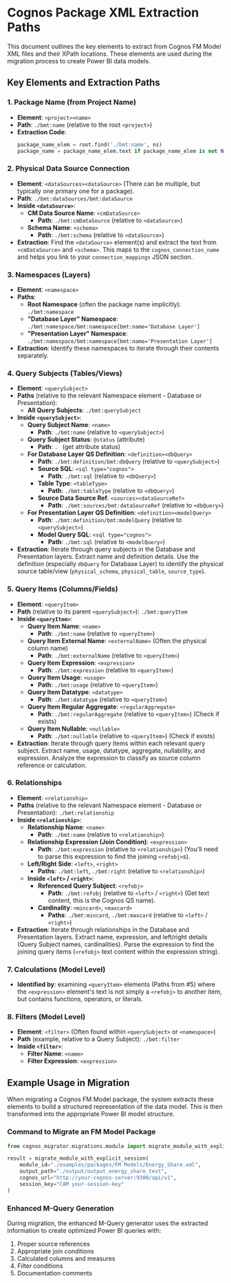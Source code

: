 # Cognos Package XML Extraction Paths

This document outlines the key elements to extract from Cognos FM Model XML files and their XPath locations. These elements are used during the migration process to create Power BI data models.

## Key Elements and Extraction Paths
### 1. Package Name (from Project Name)

- **Element**: `<project><name>`
- **Path**: `./bmt:name` (relative to the root `<project>`)
- **Extraction Code**: 
  ```python
  package_name_elem = root.find('./bmt:name', ns)
  package_name = package_name_elem.text if package_name_elem is not None else 'Unknown Package'
  ```

### 2. Physical Data Source Connection

- **Element**: `<dataSources><dataSource>` (There can be multiple, but typically one primary one for a package).
- **Path**: `./bmt:dataSources/bmt:dataSource`
- **Inside `<dataSource>`**:
  - **CM Data Source Name**: `<cmDataSource>`
    - **Path**: `./bmt:cmDataSource` (relative to `<dataSource>`)
  - **Schema Name**: `<schema>`
    - **Path**: `./bmt:schema` (relative to `<dataSource>`)
- **Extraction**: Find the `<dataSource>` element(s) and extract the text from `<cmDataSource>` and `<schema>`. This maps to the `cognos_connection_name` and helps you link to your `connection_mappings` JSON section.

### 3. Namespaces (Layers)

- **Element**: `<namespace>`
- **Paths**:
  - **Root Namespace** (often the package name implicitly): `./bmt:namespace`
  - **"Database Layer" Namespace**: `./bmt:namespace/bmt:namespace[bmt:name='Database Layer']`
  - **"Presentation Layer" Namespace**: `./bmt:namespace/bmt:namespace[bmt:name='Presentation Layer']`
- **Extraction**: Identify these namespaces to iterate through their contents separately.

### 4. Query Subjects (Tables/Views)

- **Element**: `<querySubject>`
- **Paths** (relative to the relevant Namespace element - Database or Presentation):
  - **All Query Subjects**: `./bmt:querySubject`
- **Inside `<querySubject>`**:
  - **Query Subject Name**: `<name>`
    - **Path**: `./bmt:name` (relative to `<querySubject>`)
  - **Query Subject Status**: `@status` (attribute)
    - **Path**: `. ` (get attribute status)
  - **For Database Layer QS Definition**: `<definition><dbQuery>`
    - **Path**: `./bmt:definition/bmt:dbQuery` (relative to `<querySubject>`)
    - **Source SQL**: `<sql type="cognos">`
      - **Path**: `./bmt:sql` (relative to `<dbQuery>`)
    - **Table Type**: `<tableType>`
      - **Path**: `./bmt:tableType` (relative to `<dbQuery>`)
    - **Source Data Source Ref**: `<sources><dataSourceRef>`
      - **Path**: `./bmt:sources/bmt:dataSourceRef` (relative to `<dbQuery>`)
  - **For Presentation Layer QS Definition**: `<definition><modelQuery>`
    - **Path**: `./bmt:definition/bmt:modelQuery` (relative to `<querySubject>`)
    - **Model Query SQL**: `<sql type="cognos">`
      - **Path**: `./bmt:sql` (relative to `<modelQuery>`)
- **Extraction**: Iterate through query subjects in the Database and Presentation layers. Extract name and definition details. Use the definition (especially `dbQuery` for Database Layer) to identify the physical source table/view (`physical_schema`, `physical_table`, `source_type`).

### 5. Query Items (Columns/Fields)

- **Element**: `<queryItem>`
- **Path** (relative to its parent `<querySubject>`): `./bmt:queryItem`
- **Inside `<queryItem>`**:
  - **Query Item Name**: `<name>`
    - **Path**: `./bmt:name` (relative to `<queryItem>`)
  - **Query Item External Name**: `<externalName>` (Often the physical column name)
    - **Path**: `./bmt:externalName` (relative to `<queryItem>`)
  - **Query Item Expression**: `<expression>`
    - **Path**: `./bmt:expression` (relative to `<queryItem>`)
  - **Query Item Usage**: `<usage>`
    - **Path**: `./bmt:usage` (relative to `<queryItem>`)
  - **Query Item Datatype**: `<datatype>`
    - **Path**: `./bmt:datatype` (relative to `<queryItem>`)
  - **Query Item Regular Aggregate**: `<regularAggregate>`
    - **Path**: `./bmt:regularAggregate` (relative to `<queryItem>`) (Check if exists)
  - **Query Item Nullable**: `<nullable>`
    - **Path**: `./bmt:nullable` (relative to `<queryItem>`) (Check if exists)
- **Extraction**: Iterate through query items within each relevant query subject. Extract name, usage, datatype, aggregate, nullability, and expression. Analyze the expression to classify as source column reference or calculation.

### 6. Relationships

- **Element**: `<relationship>`
- **Paths** (relative to the relevant Namespace element - Database or Presentation): `./bmt:relationship`
- **Inside `<relationship>`**:
  - **Relationship Name**: `<name>`
    - **Path**: `./bmt:name` (relative to `<relationship>`)
  - **Relationship Expression (Join Condition)**: `<expression>`
    - **Path**: `./bmt:expression` (relative to `<relationship>`) (You'll need to parse this expression to find the joining `<refobj>`s).
  - **Left/Right Side**: `<left>`, `<right>`
    - **Paths**: `./bmt:left`, `./bmt:right` (relative to `<relationship>`)
  - **Inside `<left>` / `<right>`**:
    - **Referenced Query Subject**: `<refobj>`
      - **Path**: `./bmt:refobj` (relative to `<left>` / `<right>`) (Get text content, this is the Cognos QS name).
    - **Cardinality**: `<mincard>`, `<maxcard>`
      - **Paths**: `./bmt:mincard`, `./bmt:maxcard` (relative to `<left>` / `<right>`)
- **Extraction**: Iterate through relationships in the Database and Presentation layers. Extract name, expression, and left/right details (Query Subject names, cardinalities). Parse the expression to find the joining query items (`<refobj>` text content within the expression string).

### 7. Calculations (Model Level)

- **Identified by**: examining `<queryItem>` elements (Paths from #5) where the `<expression>` element's text is not simply a `<refobj>` to another item, but contains functions, operators, or literals.

### 8. Filters (Model Level)

- **Element**: `<filter>` (Often found within `<querySubject>` or `<namespace>`)
- **Path** (example, relative to a Query Subject): `./bmt:filter`
- **Inside `<filter>`**:
  - **Filter Name**: `<name>`
  - **Filter Expression**: `<expression>`

## Example Usage in Migration

When migrating a Cognos FM Model package, the system extracts these elements to build a structured representation of the data model. This is then transformed into the appropriate Power BI model structure.

### Command to Migrate an FM Model Package

```python
from cognos_migrator.migrations.module import migrate_module_with_explicit_session

result = migrate_module_with_explicit_session(
    module_id="./examples/packages/FM Models/Energy_Share.xml",
    output_path="./output/output_energy_share_test",
    cognos_url="http://your-cognos-server:9300/api/v1",
    session_key="CAM your-session-key"
)
```

### Enhanced M-Query Generation

During migration, the enhanced M-Query generator uses the extracted information to create optimized Power BI queries with:

1. Proper source references
2. Appropriate join conditions
3. Calculated columns and measures
4. Filter conditions
5. Documentation comments
